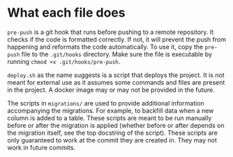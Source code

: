 # What each file does

`pre-push` is a git hook that runs before pushing to a remote repository. It checks if the code is formatted correctly. If not, it will prevent the push from happening and reformats the code automatically. To use it, copy the `pre-push` file to the `.git/hooks` directory. Make sure the file is executable by running `chmod +x .git/hooks/pre-push`.

`deploy.sh` as the name suggests is a script that deploys the project. It is not meant for external use as it assumes some commands and files are present in the project. A docker image may or may not be provided in the future.

The scripts in `migrations/` are used to provide additional information accompanying the migrations. For example, to backfill data when a new column is added to a table. These scripts are meant to be run manually before or after the migration is applied (whether before or after depends on the migration itself, see the top docstring of the script). These scripts are only guaranteed to work at the commit they are created in. They may not work in future commits.
